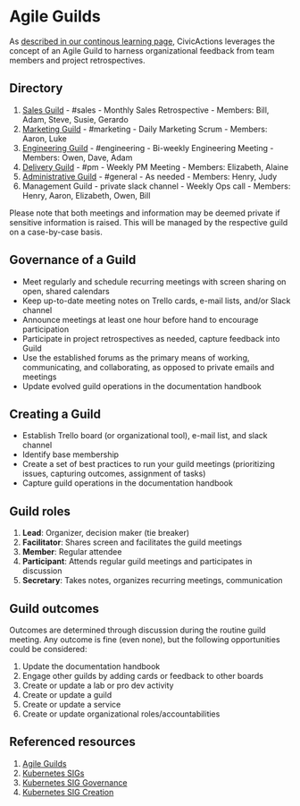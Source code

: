 # Agile Guilds

As [described in our continous learning page](../04-how-we-work/continuous-learning.md), CivicActions leverages the 
concept of an Agile Guild to harness organizational feedback from team members and project retrospectives.

## Directory
 
1. [Sales Guild](../07-sales-and-marketing/guild.md) - #sales - Monthly Sales Retrospective - Members: Bill, Adam, Steve, Susie, Gerardo
1. [Marketing Guild](../10-marketing/guild.md) - #marketing - Daily Marketing Scrum - Members: Aaron, Luke
1. [Engineering Guild](../05-engineering/guild.md) - #engineering - Bi-weekly Engineering Meeting - Members: Owen, Dave, Adam
1. [Delivery Guild](../06-project-management/guild.md) - #pm - Weekly PM Meeting - Members: Elizabeth, Alaine
1. [Administrative Guild](../08-hr-admin/guild.md) - #general - As needed - Members: Henry, Judy
1. Management Guild - private slack channel - Weekly Ops call - Members: Henry, Aaron, Elizabeth, Owen, Bill

Please note that both meetings and information may be deemed private if sensitive information is raised. This will be 
managed by the respective guild on a case-by-case basis.

## Governance of a Guild

* Meet regularly and schedule recurring meetings with screen sharing on open, shared calendars
* Keep up-to-date meeting notes on Trello cards, e-mail lists, and/or Slack channel
* Announce meetings at least one hour before hand to encourage participation
* Participate in project retrospectives as needed, capture feedback into Guild
* Use the established forums as the primary means of working, communicating, and collaborating, as opposed to private emails and meetings
* Update evolved guild operations in the documentation handbook

## Creating a Guild
* Establish Trello board (or organizational tool), e-mail list, and slack channel
* Identify base membership
* Create a set of best practices to run your guild meetings (prioritizing issues, capturing outcomes, assignment of tasks)
* Capture guild operations in the documentation handbook

## Guild roles
1. **Lead**: Organizer, decision maker (tie breaker)
1. **Facilitator**: Shares screen and facilitates the guild meetings
1. **Member**: Regular attendee
1. **Participant**: Attends regular guild meetings and participates in discussion
1. **Secretary**: Takes notes, organizes recurring meetings, communication 

## Guild outcomes
Outcomes are determined through discussion during the routine guild meeting. Any outcome is fine (even none), but 
the following opportunities could be considered:

1. Update the documentation handbook
1. Engage other guilds by adding cards or feedback to other boards
1. Create or update a lab or pro dev activity
1. Create or update a guild
1. Create or update a service
1. Create or update organizational roles/accountabilities


## Referenced resources
1. [Agile Guilds](https://medium.com/yodle-tech-blog/agile-guilds-the-yodle-way-47dc00f6cd3a)
1. [Kubernetes SIGs](https://github.com/kubernetes/community/blob/master/sig-list.md)
1. [Kubernetes SIG Governance](https://github.com/kubernetes/community/blob/master/sig-governance.md)
1. [Kubernetes SIG Creation](https://github.com/kubernetes/community/blob/master/sig-governance.md#sig-creation-procedure)